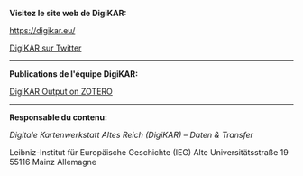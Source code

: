 **Visitez le site web de DigiKAR:**

https://digikar.eu/

[DigiKAR sur Twitter](https://twitter.com/digi_KAR)

<hr>

**Publications de l'équipe DigiKAR:**

[DigiKAR Output on ZOTERO](https://www.zotero.org/groups/4725161/digikar_output/library)

<hr>

**Responsable du contenu:**

*Digitale Kartenwerkstatt Altes Reich (DigiKAR) – Daten & Transfer* 

Leibniz-Institut für Europäische Geschichte (IEG) 
Alte Universitätsstraße 19 
55116 Mainz 
Allemagne
